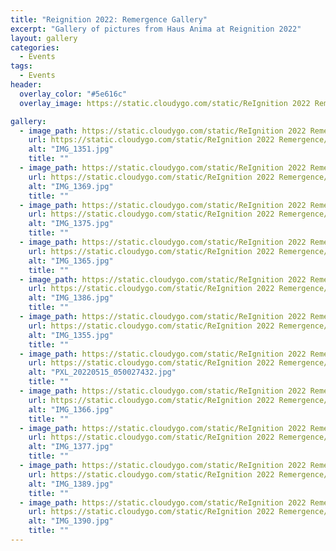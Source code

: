 ```yaml
---
title: "Reignition 2022: Remergence Gallery"
excerpt: "Gallery of pictures from Haus Anima at Reignition 2022"
layout: gallery
categories:
  - Events
tags:
  - Events
header:
  overlay_color: "#5e616c"
  overlay_image: https://static.cloudygo.com/static/ReIgnition 2022 Remergence/IMG_1386.jpg

gallery:
  - image_path: https://static.cloudygo.com/static/ReIgnition 2022 Remergence/IMG_1351_thumb.jpg
    url: https://static.cloudygo.com/static/ReIgnition 2022 Remergence/IMG_1351.jpg
    alt: "IMG_1351.jpg"
    title: ""
  - image_path: https://static.cloudygo.com/static/ReIgnition 2022 Remergence/IMG_1369_thumb.jpg
    url: https://static.cloudygo.com/static/ReIgnition 2022 Remergence/IMG_1369.jpg
    alt: "IMG_1369.jpg"
    title: ""
  - image_path: https://static.cloudygo.com/static/ReIgnition 2022 Remergence/IMG_1375_thumb.jpg
    url: https://static.cloudygo.com/static/ReIgnition 2022 Remergence/IMG_1375.jpg
    alt: "IMG_1375.jpg"
    title: ""
  - image_path: https://static.cloudygo.com/static/ReIgnition 2022 Remergence/IMG_1365_thumb.jpg
    url: https://static.cloudygo.com/static/ReIgnition 2022 Remergence/IMG_1365.jpg
    alt: "IMG_1365.jpg"
    title: ""
  - image_path: https://static.cloudygo.com/static/ReIgnition 2022 Remergence/IMG_1386_thumb.jpg
    url: https://static.cloudygo.com/static/ReIgnition 2022 Remergence/IMG_1386.jpg
    alt: "IMG_1386.jpg"
    title: ""
  - image_path: https://static.cloudygo.com/static/ReIgnition 2022 Remergence/IMG_1355_thumb.jpg
    url: https://static.cloudygo.com/static/ReIgnition 2022 Remergence/IMG_1355.jpg
    alt: "IMG_1355.jpg"
    title: ""
  - image_path: https://static.cloudygo.com/static/ReIgnition 2022 Remergence/PXL_20220515_050027432_thumb.jpg
    url: https://static.cloudygo.com/static/ReIgnition 2022 Remergence/PXL_20220515_050027432.jpg
    alt: "PXL_20220515_050027432.jpg"
    title: ""
  - image_path: https://static.cloudygo.com/static/ReIgnition 2022 Remergence/IMG_1366_thumb.jpg
    url: https://static.cloudygo.com/static/ReIgnition 2022 Remergence/IMG_1366.jpg
    alt: "IMG_1366.jpg"
    title: ""
  - image_path: https://static.cloudygo.com/static/ReIgnition 2022 Remergence/IMG_1377_thumb.jpg
    url: https://static.cloudygo.com/static/ReIgnition 2022 Remergence/IMG_1377.jpg
    alt: "IMG_1377.jpg"
    title: ""
  - image_path: https://static.cloudygo.com/static/ReIgnition 2022 Remergence/IMG_1389_thumb.jpg
    url: https://static.cloudygo.com/static/ReIgnition 2022 Remergence/IMG_1389.jpg
    alt: "IMG_1389.jpg"
    title: ""
  - image_path: https://static.cloudygo.com/static/ReIgnition 2022 Remergence/IMG_1390_thumb.jpg
    url: https://static.cloudygo.com/static/ReIgnition 2022 Remergence/IMG_1390.jpg
    alt: "IMG_1390.jpg"
    title: ""
---
```


